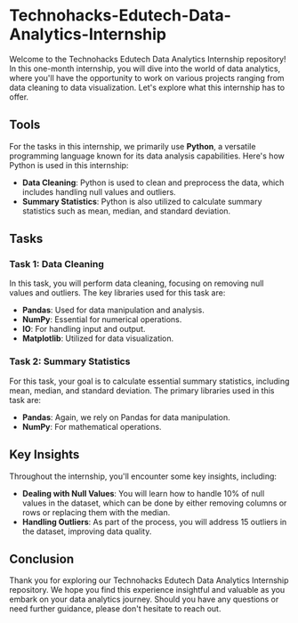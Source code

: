 # Technohacks-Edutech-Data-Analytics-Internship

Welcome to the Technohacks Edutech Data Analytics Internship repository! In this one-month internship, you will dive into the world of data analytics, where you'll have the opportunity to work on various projects ranging from data cleaning to data visualization. Let's explore what this internship has to offer.

## Tools

For the tasks in this internship, we primarily use **Python**, a versatile programming language known for its data analysis capabilities. Here's how Python is used in this internship:

- **Data Cleaning**: Python is used to clean and preprocess the data, which includes handling null values and outliers.
- **Summary Statistics**: Python is also utilized to calculate summary statistics such as mean, median, and standard deviation.

## Tasks

### Task 1: Data Cleaning
In this task, you will perform data cleaning, focusing on removing null values and outliers. The key libraries used for this task are:
- **Pandas**: Used for data manipulation and analysis.
- **NumPy**: Essential for numerical operations.
- **IO**: For handling input and output.
- **Matplotlib**: Utilized for data visualization.

### Task 2: Summary Statistics
For this task, your goal is to calculate essential summary statistics, including mean, median, and standard deviation. The primary libraries used in this task are:
- **Pandas**: Again, we rely on Pandas for data manipulation.
- **NumPy**: For mathematical operations.

## Key Insights

Throughout the internship, you'll encounter some key insights, including:
- **Dealing with Null Values**: You will learn how to handle 10% of null values in the dataset, which can be done by either removing columns or rows or replacing them with the median.
- **Handling Outliers**: As part of the process, you will address 15 outliers in the dataset, improving data quality.

## Conclusion

Thank you for exploring our Technohacks Edutech Data Analytics Internship repository. We hope you find this experience insightful and valuable as you embark on your data analytics journey. Should you have any questions or need further guidance, please don't hesitate to reach out. 
